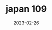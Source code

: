 ---
weight: 109
images: 
- /images/Japan/DSCF9721.jpg
title: japan 109
date: 2023-02-26
tags:
- japan
---